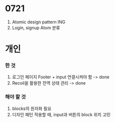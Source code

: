 # 0721
1. Atomic design pattern ING 
2. Login, signup Atom 분류

# 개인
### 한 것
1. 로그인 페이지 Footer + input 연결시켜야 함 -> done
2. Recoil을 활용한 전역 상태 관리 -> done 

### 해야 할 것
1. blocks의 원자화 필요
2. 디자인 패턴 적용할 때, input과 버튼의 block 위치 고민